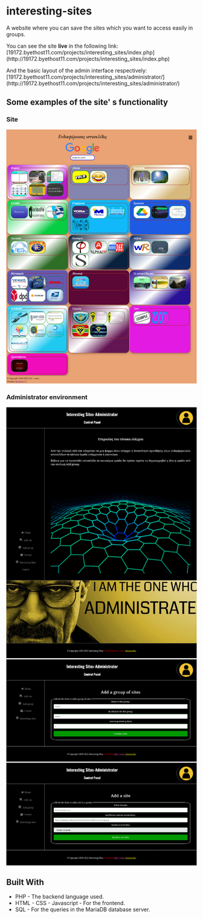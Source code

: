 # interesting-sites

A website where you can save the sites which you want to access easily in groups. 

<p>You can see the site <b>live</b> in the following link: [19172.byethost11.com/projects/interesting_sites/index.php](http://19172.byethost11.com/projects/interesting_sites/index.php)</p>
<p>And the basic layout of the admin interface respectively: [19172.byethost11.com/projects/interesting_sites/administrator/](http://19172.byethost11.com/projects/interesting_sites/administrator/)</p>

## Some examples of the site' s functionality
### Site
![Interesting-sites](https://github.com/Apostolos172/interesting-sites/blob/master/screenshots/Screenshot-Interesting-sites.png?raw=true)

### Administrator environment
![Interesting_sites-Administrator](https://github.com/Apostolos172/interesting-sites/blob/master/screenshots/Screenshot-Interesting_sites-Administrator.png?raw=true)
![Add_a_group_of_sites](https://github.com/Apostolos172/interesting-sites/blob/master/screenshots/Screenshot-Add_a_group_of_sites.png?raw=true)
![Add_a_site](https://github.com/Apostolos172/interesting-sites/blob/master/screenshots/Screenshot-Add_a_site.png?raw=true)

## Built With

- PHP - The backend language used.
- HTML - CSS - Javascript - For the frontend.
- SQL - For the queries in the MariaDB database server.
